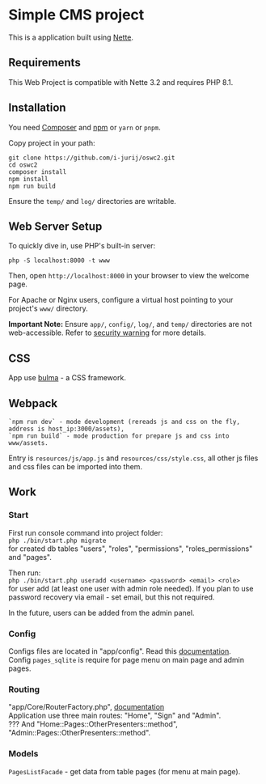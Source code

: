 # Simple CMS project

This is a application built using [Nette](https://nette.org).

## Requirements

This Web Project is compatible with Nette 3.2 and requires PHP 8.1.  

## Installation

You need [Composer](https://getcomposer.org/) and [npm](https://nodejs.org/en/learn/getting-started/an-introduction-to-the-npm-package-manager) or `yarn` or `pnpm`.  

Copy project in your path:   

	git clone https://github.com/i-jurij/oswc2.git
	cd oswc2
	composer install
	npm install
	npm run build

Ensure the `temp/` and `log/` directories are writable.

## Web Server Setup

To quickly dive in, use PHP's built-in server:

	php -S localhost:8000 -t www

Then, open `http://localhost:8000` in your browser to view the welcome page.

For Apache or Nginx users, configure a virtual host pointing to your project's `www/` directory.

**Important Note:** Ensure `app/`, `config/`, `log/`, and `temp/` directories are not web-accessible.
Refer to [security warning](https://nette.org/security-warning) for more details.

## CSS 
App use [bulma](https://bulma.io/documentation/) - a CSS framework.  

## Webpack
    `npm run dev` - mode development (rereads js and css on the fly, address is host_ip:3000/assets),   
    `npm run build` - mode production for prepare js and css into www/assets.   

Entry is `resources/js/app.js` and `resources/css/style.css`, all other js files and css files can be imported into them.  

## Work
### Start
First run console command into project folder:  
```php ./bin/start.php migrate```  
for created db tables "users", "roles", "permissions", "roles_permissions" and "pages".  

Then run:  
```php ./bin/start.php useradd <username> <password> <email> <role>```  
for user add (at least one user with admin role needed). 
If you plan to use password recovery via email - set email, but this not required.  

In the future, users can be added from the admin panel.  

### Config   
Configs files are located in "app/config". Read this [documentation](https://doc.nette.org/en/configuring).   
Config `pages_sqlite` is require for page menu on main page and admin pages.  

### Routing
"app/Core/RouterFactory.php", [documentation](https://doc.nette.org/en/application/routing)  
Application use three main routes: "Home", "Sign" and "Admin".   
??? And "Home::Pages::OtherPresenters::method", "Admin::Pages::OtherPresenters::method".   

### Models
`PagesListFacade` - get data from table pages (for menu at main page).   
